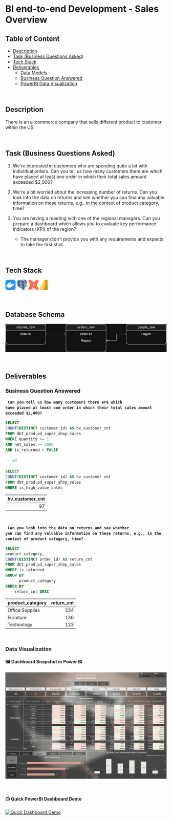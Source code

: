 # BI end-to-end Development - Sales Overview

## Table of Content
+ [Description](#Description)
+ [Task (Business Questions Asked)](#task-business-questions-asked)
+ [Tech Stack](#tech-stack)
+ [Deliverables](#deliverables)
    + [Data Models](./dbt/models/)
    + [Business Question Answered](#business-question-answered)
    + [PowerBI Data Visualization](#data-visualization)

<br>


## Description
There is an e-commerce company that sells different product to customer within the US. 

<br>

## Task (Business Questions Asked)
1. We're interested in customers who are spending quite a lot with individual orders. Can you tell us how many customers there are which have placed at least one order in which their total sales amount exceeded $2,000?

2. We're a bit worried about the increasing number of returns. Can you look into the data on returns and see whether you can find any valuable information on these returns, e.g., in the context of product category, time?

3. You are having a meeting with one of the regional managers. Can you prepare a dashboard which allows you to evaluate key performance indicators (KPI) of the region? 
    + The manager didn't provide you with any requirements and expects to take the first shot. 

<br>

## Tech Stack
![Docker](./media/docker-icon.png)
![PostgresSQl](./media/postgresql-icon.png)
![dbt](./media/dbt-icon.png)
![PowerBI](./media/powerbi-icon.png)

<br>

## Database Schema
![schema](./media/schema.png)

<br>

## Deliverables

### Business Question Answered

<code> **Can you tell us how many customers there are which have placed at least one order in which their total sales amount exceeded $2,000?** </code>

```sql
SELECT
COUNT(DISTINCT customer_id) AS hv_customer_cnt
FROM dbt_prod.pd_super_shop_sales
WHERE quantity >= 1
AND net_sales >= 2000
AND is_returned = FALSE

-- OR

SELECT
COUNT(DISTINCT customer_id) AS hv_customer_cnt
FROM dbt_prod.pd_super_shop_sales
WHERE is_high_value_sales
```
| hv_customer_cnt |
| ---------------: |
| 97              |


<br>

<code> **Can you look into the data on returns and see whether you can find any valuable information on these returns, e.g., in the context of product category, time?** </code>

```sql
SELECT
product_category,
COUNT(DISTINCT order_id) AS return_cnt
FROM dbt_prod.pd_super_shop_sales
WHERE is_returned
GROUP BY
      product_category
ORDER BY
	return_cnt DESC
```
| product_category | return_cnt |
| ---------------- | ----------: |
| Office Supplies  | 234        |
| Furniture        | 136        |
| Technology       | 123        |

<br>

### Data Visualization
#### 🖼️ Dashboard Snapshot in Power BI
![Dashboard Snapshot](./media/dashboard.png)

<br>

#### 📺 Quick PowerBI Dashboard Demo
[![Quick Dashboard Demo](https://img.youtube.com/vi/2MCzeJqLZJE/0.jpg)](https://www.youtube.com/watch?v=2MCzeJqLZJE)
